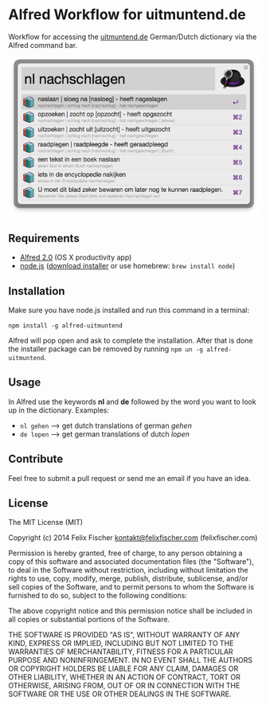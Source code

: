# Alfred Workflow for uitmuntend.de

Workflow for accessing the [uitmuntend.de](http://www.uitmuntend.de/)
German/Dutch dictionary via the Alfred command bar.

![Screenshot](https://github.com/felixfischer/alfred-uitmuntend/blob/master/screenshot.png?raw=true)

## Requirements

- [Alfred 2.0](http://www.alfredapp.com/)
  (OS X productivity app)
- [node.js](http://nodejs.org/)
  ([download installer](http://nodejs.org/download/)
  or use homebrew: `brew install node`)

## Installation

Make sure you have node.js installed and run this command in a terminal:

```
npm install -g alfred-uitmuntend
```

Alfred will pop open and ask to complete the installation. After that is done
the installer package can be removed by running `npm un -g alfred-uitmuntend`.

## Usage

In Alfred use the keywords **nl** and **de** followed by the word you want to
look up in the dictionary. Examples:

- `nl gehen` --> get dutch translations of german *gehen*
- `de lopen` --> get german translations of dutch *lopen*

## Contribute

Feel free to submit a pull request or send me an email if you have an idea.

## License

The MIT License (MIT)

Copyright (c) 2014 Felix Fischer <kontakt@felixfischer.com> (felixfischer.com)

Permission is hereby granted, free of charge, to any person obtaining a copy
of this software and associated documentation files (the "Software"), to deal
in the Software without restriction, including without limitation the rights
to use, copy, modify, merge, publish, distribute, sublicense, and/or sell
copies of the Software, and to permit persons to whom the Software is
furnished to do so, subject to the following conditions:

The above copyright notice and this permission notice shall be included in
all copies or substantial portions of the Software.

THE SOFTWARE IS PROVIDED "AS IS", WITHOUT WARRANTY OF ANY KIND, EXPRESS OR
IMPLIED, INCLUDING BUT NOT LIMITED TO THE WARRANTIES OF MERCHANTABILITY,
FITNESS FOR A PARTICULAR PURPOSE AND NONINFRINGEMENT. IN NO EVENT SHALL THE
AUTHORS OR COPYRIGHT HOLDERS BE LIABLE FOR ANY CLAIM, DAMAGES OR OTHER
LIABILITY, WHETHER IN AN ACTION OF CONTRACT, TORT OR OTHERWISE, ARISING FROM,
OUT OF OR IN CONNECTION WITH THE SOFTWARE OR THE USE OR OTHER DEALINGS IN
THE SOFTWARE.
